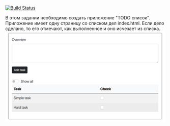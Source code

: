 [![Build Status](https://travis-ci.com/l0il/job4j_todo.svg?branch=MayBe)](https://travis-ci.com/l0il/job4j_todo)

В этом задании  необходимо создать приложение "TODO список".
Приложение имеет одну страницу со списком дел index.html.
Если дело сделано, то его отмечают, как выполненное и оно исчезает из списка.
![ScreenShot](images/1.png)